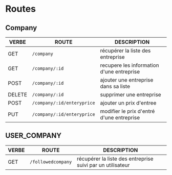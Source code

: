 # Routes

## Company

|VERBE|ROUTE|DESCRIPTION|
|------|------|------|  
|GET | `/company`| récupérer la liste des entreprise |
|GET | `/company/:id`| recupere les information d'une entreprise |
|POST | `/company/:id`| ajouter une entreprise dans sa liste |
|DELETE | `/company/:id`| supprimer une entreprise |
|POST | `/company/:id/enteryprice`| ajouter un prix d'entree |
|PUT | `/company/:id/enteryprice`| modifier le prix d'entré d'une entreprise |

## USER_COMPANY

|VERBE|ROUTE|DESCRIPTION|
|------|------|------|  
|GET | `/followedcompany`| récupérer la liste des entreprise suivi par un utilisateur |




